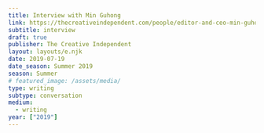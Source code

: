 ```yaml
---
title: Interview with Min Guhong
link: https://thecreativeindependent.com/people/editor-and-ceo-min-guhong-on-introducing-your-company
subtitle: interview
draft: true
publisher: The Creative Independent
layout: layouts/e.njk
date: 2019-07-19
date_season: Summer 2019
season: Summer
# featured_image: /assets/media/
type: writing
subtype: conversation
medium:
  - writing
year: ["2019"]
---
```

